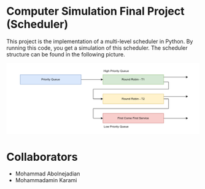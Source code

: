Computer Simulation Final Project (Scheduler)
=================================

This project is the implementation of a multi-level scheduler in Python. By running this code, you get a simulation of this scheduler. The scheduler structure can be found in the following picture.

<img src="Scheduler Structure.png" alt="structure"/>

# Collaborators

- Mohammad Abolnejadian
- Mohammadamin Karami
